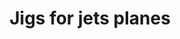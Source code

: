 ---
layout: product
title: "Jigs for jets planes"
price: "5000" 
desc: "Jert Jig 1/32,1/48"
img_path: "/assets/img/VMP018.jpg"
brand: "Vertigo"
available: false
special_offer: false
new: false
soon: false
cat: "070000"
subcat: "070300"
subsubcat: "00"
sifra: "VMP018"
popular: false
---